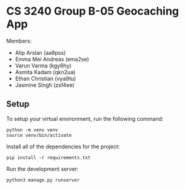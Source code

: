 # CS 3240 Group B-05 Geocaching App

Members:
* Alip Arslan (aa8pss)
* Emma Mei Andreas (ema2se)
* Varun Varma (kgy6hy)
* Asmita Kadam (qkn2ua)
* Ethan Christian (vya9tu)
* Jasmine Singh (zsf4ee)

## Setup
To setup your virtual environment, run the following command:
```
python -m venv venv
source venv/bin/activate
```

Install all of the dependencies for the project:
```
pip install -r requirements.txt
```

Run the development server:
```
python3 manage.py runserver
```